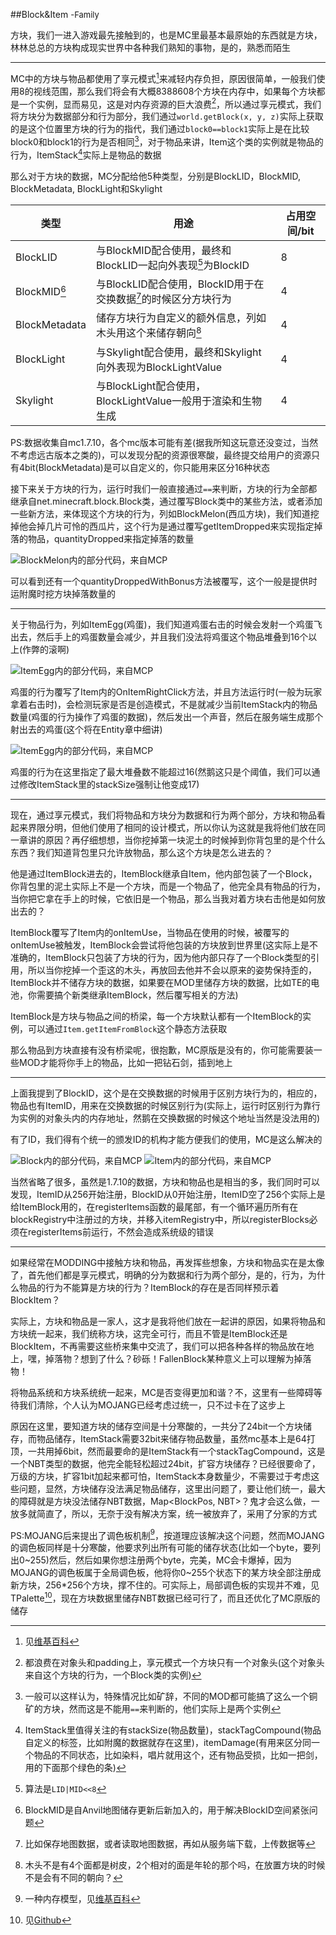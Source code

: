 ##Block&Item <font size="2">-Family</font><br/> 

方块，我们一进入游戏最先接触到的，也是MC里最基本最原始的东西就是方块，林林总总的方块构成现实世界中各种我们熟知的事物，是的，熟悉而陌生

---
MC中的方块与物品都使用了享元模式[^1]来减轻内存负担，原因很简单，一般我们使用8的视线范围，那么我们将会有大概8388608个方块在内存中，如果每个方块都是一个实例，显而易见，这是对内存资源的巨大浪费[^2]，所以通过享元模式，我们将方块分为数据部分和行为部分，我们通过`world.getBlock(x, y, z)`实际上获取的是这个位置里方块的行为的指代，我们通过`block0==block1`实际上是在比较block0和block1的行为是否相同[^3]，对于物品来讲，Item这个类的实例就是物品的行为，ItemStack[^4]实际上是物品的数据

那么对于方块的数据，MC分配给他5种类型，分别是BlockLID，BlockMID, BlockMetadata, BlockLight和Skylight

类型|用途|占用空间/bit
-|-|-
BlockLID|与BlockMID配合使用，最终和BlockLID一起向外表现[^5]为BlockID|8
BlockMID[^6]|与BlockLID配合使用，BlockID用于在交换数据[^7]的时候区分方块行为|4
BlockMetadata|储存方块行为自定义的额外信息，列如木头用这个来储存朝向[^8]|4
BlockLight|与Skylight配合使用，最终和Skylight向外表现为BlockLightValue|4
Skylight|与BlockLight配合使用，BlockLightValue一般用于渲染和生物生成|4

PS:数据收集自mc1.7.10，各个mc版本可能有差(据我所知这玩意还没变过，当然不考虑远古版本之类的)，可以发现分配的资源很寒酸，最终提交给用户的资源只有4bit(BlockMetadata)是可以自定义的，你只能用来区分16种状态

接下来关于方块的行为，运行时我们一般直接通过`==`来判断，方块的行为全部都继承自net.minecraft.block.Block类，通过覆写Block类中的某些方法，或者添加一些新方法，来体现这个方块的行为，列如BlockMelon(西瓜方块)，我们知道挖掉他会掉几片可怜的西瓜片，这个行为是通过覆写getItemDropped来实现指定掉落的物品，quantityDropped来指定掉落的数量

![](p0.png "BlockMelon内的部分代码，来自MCP")

可以看到还有一个quantityDroppedWithBonus方法被覆写，这个一般是提供时运附魔时挖方块掉落数量的

---
关于物品行为，列如ItemEgg(鸡蛋)，我们知道鸡蛋右击的时候会发射一个鸡蛋飞出去，然后手上的鸡蛋数量会减少，并且我们没法将鸡蛋这个物品堆叠到16个以上(作弊的滚啊)

![](p1.png "ItemEgg内的部分代码，来自MCP")

鸡蛋的行为覆写了Item内的OnItemRightClick方法，并且方法运行时(一般为玩家拿着右击时)，会检测玩家是否是创造模式，不是就减少当前ItemStack内的物品数量(鸡蛋的行为操作了鸡蛋的数据)，然后发出一个声音，然后在服务端生成那个射出去的鸡蛋(这个将在Entity章中细讲)

![](p2.png "ItemEgg内的部分代码，来自MCP")

鸡蛋的行为在这里指定了最大堆叠数不能超过16(然鹅这只是个阈值，我们可以通过修改ItemStack里的stackSize强制让他变成17)

---
现在，通过享元模式，我们将物品和方块分为数据和行为两个部分，方块和物品看起来界限分明，但他们使用了相同的设计模式，所以你认为这就是我将他们放在同一章讲的原因？再仔细想想，当你挖掉第一块泥土的时候掉到你背包里的是个什么东西？我们知道背包里只允许放物品，那么这个方块是怎么进去的？

他是通过ItemBlock进去的，ItemBlock继承自Item，他内部包装了一个Block，你背包里的泥土实际上不是一个方块，而是一个物品了，他完全具有物品的行为，当你把它拿在手上的时候，它依旧是一个物品，那么当我对着方块右击他是如何放出去的？

ItemBlock覆写了Item内的onItemUse，当物品在使用的时候，被覆写的onItemUse被触发，ItemBlock会尝试将他包装的方块放到世界里(这实际上是不准确的，ItemBlock只包装了方块的行为，因为他内部只存了一个Block类型的引用，所以当你挖掉一个歪这的木头，再放回去他并不会以原来的姿势保持歪的，ItemBlock并不储存方块的数据，如果要在MOD里储存方块的数据，比如TE的电池，你需要搞个新类继承ItemBlock，然后覆写相关的方法)

ItemBlock是方块与物品之间的桥梁，每一个方块默认都有一个ItemBlock的实例，可以通过`Item.getItemFromBlock`这个静态方法获取

那么物品到方块直接有没有桥梁呢，很抱歉，MC原版是没有的，你可能需要装一些MOD才能将你手上的物品，比如一把钻石剑，插到地上

---
上面我提到了BlockID，这个是在交换数据的时候用于区别方块行为的，相应的，物品也有ItemID，用来在交换数据的时候区别行为(实际上，运行时区别行为靠行为实例的对象头内的内存地址，然鹅在交换数据的时候这个地址当然是没法用的)

有了ID，我们得有个统一的颁发ID的机构才能方便我们的使用，MC是这么解决的

![](p3.png "Block内的部分代码，来自MCP")
![](p4.png "Item内的部分代码，来自MCP")

当然省略了很多，虽然是1.7.10的数据，方块和物品也是相当的多，我们同时可以发现，ItemID从256开始注册，BlockID从0开始注册，ItemID空了256个实际上是给ItemBlock用的，在registerItems函数的最尾部，有一个循环遍历所有在blockRegistry中注册过的方块，并移入itemRegistry中，所以registerBlocks必须在registerItems前运行，不然会造成系统级的错误

---
如果经常在MODDING中接触方块和物品，再发挥些想象，方块和物品实在是太像了，首先他们都是享元模式，明确的分为数据和行为两个部分，是的，行为，为什么物品的行为不能算是方块的行为？ItemBlock的存在是否同样预示着BlockItem？

实际上，方块和物品是一家人，这才是我将他们放在一起讲的原因，如果将物品和方块统一起来，我们统称方块，这完全可行，而且不管是ItemBlock还是BlockItem，不再需要这些桥来集中交流了，我们可以把各种各样的物品放在地上，嘿，掉落物？想到了什么？砂砾！FallenBlock某种意义上可以理解为掉落物！

将物品系统和方块系统统一起来，MC是否变得更加和谐？不，这里有一些障碍等待我们清除，个人认为MOJANG已经考虑过统一，只不过卡在了这步上

原因在这里，要知道方块的储存空间是十分寒酸的，一共分了24bit一个方块储存，而物品储存，ItemStack需要32bit来储存物品数量，虽然mc基本上是64打顶，一共用掉6bit，然而最要命的是ItemStack有一个stackTagCompound，这是一个NBT类型的数据，他完全能轻松超过24bit，扩容方块储存？已经很要命了，万级的方块，扩容1bit加起来都可怕，ItemStack本身数量少，不需要过于考虑这些问题，显然，方块储存没法满足物品储存，这里出问题了，要让他们统一，最大的障碍就是方块没法储存NBT数据，Map<BlockPos, NBT>？鬼才会这么做，一放多就简直了，所以，无奈于没有解决方案，统一被放弃了，采用了分家的方式

PS:MOJANG后来提出了调色板机制[^10]，按道理应该解决这个问题，然而MOJANG的调色板同样是十分寒酸，他要求列出所有可能的储存状态(比如一个byte，要列出0~255)然后，然后如果你想注册两个byte，完美，MC会卡爆掉，因为MOJANG的调色板属于全局调色板，他将你0~255个状态下的某方块全部注册成新方块，256*256个方块，撑不住的。可实际上，局部调色板的实现并不难，见TPalette[^11]，现在方块数据里储存NBT数据已经可行了，而且还优化了MC原版的储存


[^1]:见[维基百科](https://zh.wikipedia.org/wiki/%E4%BA%AB%E5%85%83%E6%A8%A1%E5%BC%8F)
[^2]:都浪费在对象头和padding上，享元模式一个方块只有一个对象头(这个对象头来自这个方块的行为，一个Block类的实例)
[^3]:一般可以这样认为，特殊情况比如矿辞，不同的MOD都可能搞了这么一个铜矿的方块，然而这是不能用`==`来判断的，他们实际上是两个实例
[^4]:ItemStack里值得关注的有stackSize(物品数量)，stackTagCompound(物品自定义的标签，比如附魔的数据就存在这里)，itemDamage(有用来区分同一个物品的不同状态，比如染料，唱片就用这个，还有物品受损，比如一把剑，用的下面那个绿色的条)
[^5]:算法是`LID|MID<<8`
[^6]:BlockMID是自Anvil地图储存更新后新加入的，用于解决BlockID空间紧张问题
[^7]:比如保存地图数据，或者读取地图数据，再如从服务端下载，上传数据等
[^8]:木头不是有4个面都是树皮，2个相对的面是年轮的那个吗，在放置方块的时候不是会有不同的朝向？
[^9]:客户端的一个渲染模式，比方说Fancy模式下树叶是透明的
[^10]:一种内存模型，见[维基百科](https://en.wikipedia.org/wiki/Palette_(computing))
[^11]:见[Github](https://github.com/TPCoRE/TPalette)
